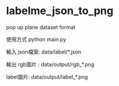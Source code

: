 # labelme_json_to_png
pop up plane dataset format

使用方式
python main.py

輸入
json檔案: data/label/*.json

輸出
rgb圖片  : data/output/rgb_*.png

label圖片: data/output/label_*.png


